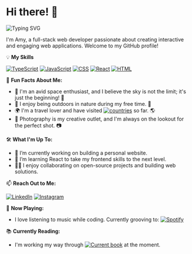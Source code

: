 # Hi there! 👋

![Typing SVG](https://readme-typing-svg.demolab.com?font=Fira+Code&pause=1000&width=435&lines=Full-stack+web+developer)

I'm Amy, a full-stack web developer passionate about creating interactive and engaging web applications. Welcome to my GitHub profile!

💡 **My Skills**

[![TypeScript](https://img.shields.io/badge/TypeScript-007ACC?style=for-the-badge&logo=typescript&logoColor=white)]()
[![JavaScript](https://img.shields.io/badge/JavaScript-323330?style=for-the-badge&logo=javascript&logoColor=F7DF1E)]()
[![CSS](https://img.shields.io/badge/CSS3-1572B6?style=for-the-badge&logo=css3&logoColor=white)]()
[![React](https://img.shields.io/badge/React-20232A?style=for-the-badge&logo=react&logoColor=61DAFB)]()
[![HTML](https://img.shields.io/badge/HTML5-E34F26?style=for-the-badge&logo=html5&logoColor=white)]()

🌟 **Fun Facts About Me:**
- 🚀 I'm an avid space enthusiast, and I believe the sky is not the limit; it's just the beginning! 🌌
- 🌳 I enjoy being outdoors in nature during my free time. 🌿
- 🌍 I'm a travel lover and have visited [![countries](https://img.shields.io/badge/Countries%20Visited-27-blue?style=for-the-badge)](https://www.google.com/maps/d/viewer?mid=YOUR_MAP_URL) so far. 🌎
- 📸 Photography is my creative outlet, and I'm always on the lookout for the perfect shot. 📷

🛠️ **What I'm Up To:**
- 🔭 I’m currently working on building a personal website.
- 🌱 I’m learning React to take my frontend skills to the next level.
- 👩‍💻 I enjoy collaborating on open-source projects and building web solutions.

📫 **Reach Out to Me:**

[![LinkedIn](https://img.shields.io/badge/LinkedIn-0077B5?style=for-the-badge&logo=linkedin&logoColor=white)](https://www.linkedin.com/in/amy-jordan333)
[![Instagram](https://img.shields.io/badge/Instagram-E4405F?style=for-the-badge&logo=instagram&logoColor=white)](https://www.instagram.com/behindamyscamera)

🎵 **Now Playing:**
- I love listening to music while coding. Currently grooving to: [![Spotify](https://img.shields.io/badge/Spotify-1DB954?style=for-the-badge&logo=spotify&logoColor=white)](https://open.spotify.com/user/a.louise0)

📚 **Currently Reading:**
- I'm working my way through [![Current book](https://img.shields.io/badge/Goodreads-372213?style=for-the-badge&logo=goodreads&logoColor=white)](https://www.goodreads.com/user/show/170241476-amy-jordan) at the moment.


